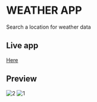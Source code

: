 # WEATHER APP
Search a location for weather data

## Live app

<a href = "https://fufako.github.io/PROJECT-WEATHER-APP/"/> Here </a>

## Preview

![2](https://user-images.githubusercontent.com/98167497/184858447-e051347e-2ab1-48e0-9599-990d5cdeec25.png)
![1](https://user-images.githubusercontent.com/98167497/184858458-d394ed2a-1ab9-4ac7-ac17-7f87f2638600.png)
